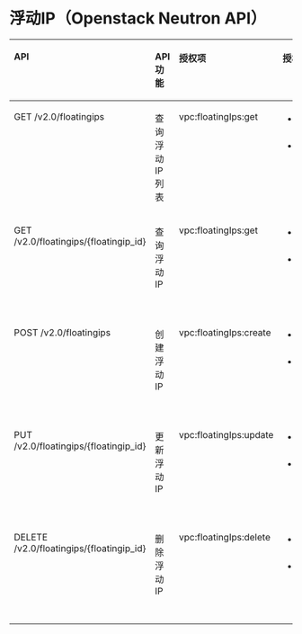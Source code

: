 # 浮动IP（Openstack Neutron API）<a name="vpc_permission_0014"></a>

<a name="table620116613438"></a>
<table><thead align="left"><tr id="row122422612431"><th class="cellrowborder" valign="top" width="27.272727272727277%" id="mcps1.1.5.1.1"><p id="p18242167434"><a name="p18242167434"></a><a name="p18242167434"></a>API</p>
</th>
<th class="cellrowborder" valign="top" width="12.121212121212121%" id="mcps1.1.5.1.2"><p id="p1742017470614"><a name="p1742017470614"></a><a name="p1742017470614"></a>API功能</p>
</th>
<th class="cellrowborder" valign="top" width="18.181818181818183%" id="mcps1.1.5.1.3"><p id="p132426674312"><a name="p132426674312"></a><a name="p132426674312"></a>授权项</p>
</th>
<th class="cellrowborder" valign="top" width="42.42424242424242%" id="mcps1.1.5.1.4"><p id="p1366363695811"><a name="p1366363695811"></a><a name="p1366363695811"></a>授权项作用域</p>
</th>
</tr>
</thead>
<tbody><tr id="row11242186124315"><td class="cellrowborder" valign="top" width="27.272727272727277%" headers="mcps1.1.5.1.1 "><p id="p16242156154311"><a name="p16242156154311"></a><a name="p16242156154311"></a>GET /v2.0/floatingips</p>
</td>
<td class="cellrowborder" valign="top" width="12.121212121212121%" headers="mcps1.1.5.1.2 "><p id="p1942012471564"><a name="p1942012471564"></a><a name="p1942012471564"></a>查询浮动IP列表</p>
</td>
<td class="cellrowborder" valign="top" width="18.181818181818183%" headers="mcps1.1.5.1.3 "><p id="p5358141413439"><a name="p5358141413439"></a><a name="p5358141413439"></a>vpc:floatingIps:get</p>
</td>
<td class="cellrowborder" valign="top" width="42.42424242424242%" headers="mcps1.1.5.1.4 "><a name="ul66241846203119"></a><a name="ul66241846203119"></a><ul id="ul66241846203119"><li>支持：项目（Project）</li><li>不支持：企业项目（Enterprise Project）</li></ul>
</td>
</tr>
<tr id="row1424216134314"><td class="cellrowborder" valign="top" width="27.272727272727277%" headers="mcps1.1.5.1.1 "><p id="p1124219664317"><a name="p1124219664317"></a><a name="p1124219664317"></a>GET /v2.0/floatingips/{floatingip_id}</p>
</td>
<td class="cellrowborder" valign="top" width="12.121212121212121%" headers="mcps1.1.5.1.2 "><p id="p9420164712614"><a name="p9420164712614"></a><a name="p9420164712614"></a>查询浮动IP</p>
</td>
<td class="cellrowborder" valign="top" width="18.181818181818183%" headers="mcps1.1.5.1.3 "><p id="p1818716161433"><a name="p1818716161433"></a><a name="p1818716161433"></a>vpc:floatingIps:get</p>
</td>
<td class="cellrowborder" valign="top" width="42.42424242424242%" headers="mcps1.1.5.1.4 "><a name="ul95023481322"></a><a name="ul95023481322"></a><ul id="ul95023481322"><li>支持：项目（Project）</li><li>不支持：企业项目（Enterprise Project）</li></ul>
</td>
</tr>
<tr id="row192471262439"><td class="cellrowborder" valign="top" width="27.272727272727277%" headers="mcps1.1.5.1.1 "><p id="p92473619434"><a name="p92473619434"></a><a name="p92473619434"></a>POST /v2.0/floatingips</p>
</td>
<td class="cellrowborder" valign="top" width="12.121212121212121%" headers="mcps1.1.5.1.2 "><p id="p13420547366"><a name="p13420547366"></a><a name="p13420547366"></a>创建浮动IP</p>
</td>
<td class="cellrowborder" valign="top" width="18.181818181818183%" headers="mcps1.1.5.1.3 "><p id="p142981517134319"><a name="p142981517134319"></a><a name="p142981517134319"></a>vpc:floatingIps:create</p>
</td>
<td class="cellrowborder" valign="top" width="42.42424242424242%" headers="mcps1.1.5.1.4 "><a name="ul15513950173211"></a><a name="ul15513950173211"></a><ul id="ul15513950173211"><li>支持：项目（Project）</li><li>不支持：企业项目（Enterprise Project）</li></ul>
</td>
</tr>
<tr id="row1724719674312"><td class="cellrowborder" valign="top" width="27.272727272727277%" headers="mcps1.1.5.1.1 "><p id="p1224756134320"><a name="p1224756134320"></a><a name="p1224756134320"></a>PUT /v2.0/floatingips/{floatingip_id}</p>
</td>
<td class="cellrowborder" valign="top" width="12.121212121212121%" headers="mcps1.1.5.1.2 "><p id="p16420347065"><a name="p16420347065"></a><a name="p16420347065"></a>更新浮动IP</p>
</td>
<td class="cellrowborder" valign="top" width="18.181818181818183%" headers="mcps1.1.5.1.3 "><p id="p17326101812436"><a name="p17326101812436"></a><a name="p17326101812436"></a>vpc:floatingIps:update</p>
</td>
<td class="cellrowborder" valign="top" width="42.42424242424242%" headers="mcps1.1.5.1.4 "><a name="ul33641652103217"></a><a name="ul33641652103217"></a><ul id="ul33641652103217"><li>支持：项目（Project）</li><li>不支持：企业项目（Enterprise Project）</li></ul>
</td>
</tr>
<tr id="row102470615434"><td class="cellrowborder" valign="top" width="27.272727272727277%" headers="mcps1.1.5.1.1 "><p id="p9247126204318"><a name="p9247126204318"></a><a name="p9247126204318"></a>DELETE /v2.0/floatingips/{floatingip_id}</p>
</td>
<td class="cellrowborder" valign="top" width="12.121212121212121%" headers="mcps1.1.5.1.2 "><p id="p1542119471269"><a name="p1542119471269"></a><a name="p1542119471269"></a>删除浮动IP</p>
</td>
<td class="cellrowborder" valign="top" width="18.181818181818183%" headers="mcps1.1.5.1.3 "><p id="p64451919134314"><a name="p64451919134314"></a><a name="p64451919134314"></a>vpc:floatingIps:delete</p>
</td>
<td class="cellrowborder" valign="top" width="42.42424242424242%" headers="mcps1.1.5.1.4 "><a name="ul185134914469"></a><a name="ul185134914469"></a><ul id="ul185134914469"><li>支持：项目（Project）</li><li>不支持：企业项目（Enterprise Project）</li></ul>
</td>
</tr>
</tbody>
</table>

